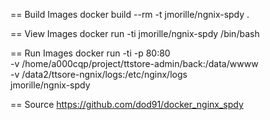 
== Build Images
docker build --rm -t jmorille/ngnix-spdy .

== View Images
docker run -ti jmorille/ngnix-spdy /bin/bash


== Run Images
docker run -ti -p 80:80 \
  -v /home/a000cqp/project/ttstore-admin/back:/data/wwww \
  -v /data2/ttsore-ngnix/logs:/etc/nginx/logs \
   jmorille/ngnix-spdy 


== Source
https://github.com/dod91/docker_nginx_spdy
